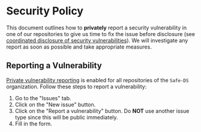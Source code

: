 # Security Policy

This document outlines how to **privately** report a security vulnerability in one of our repositories to give us time to fix the issue before disclosure (see [coordinated disclosure of security vulnerabilities](https://docs.github.com/en/code-security/security-advisories/guidance-on-reporting-and-writing/about-coordinated-disclosure-of-security-vulnerabilities)). We will investigate any report as soon as possible and take appropriate measures.

## Reporting a Vulnerability

[Private vulnerability reporting](https://docs.github.com/en/code-security/security-advisories/guidance-on-reporting-and-writing/privately-reporting-a-security-vulnerability) is enabled for all repositories of the `Safe-DS` organization. Follow these steps to report a vulnerability:

1. Go to the "Issues" tab.
2. Click on the "New issue" button.
3. Click on the "Report a vulnerability" button. Do **NOT** use another issue type since this will be public immediately.
4. Fill in the form.
